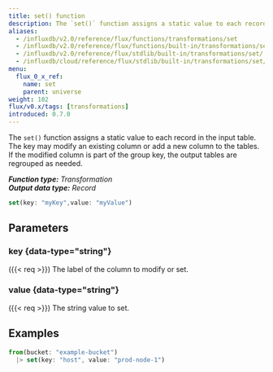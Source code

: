 ```yaml
---
title: set() function
description: The `set()` function assigns a static value to each record in the input table.
aliases:
  - /influxdb/v2.0/reference/flux/functions/transformations/set
  - /influxdb/v2.0/reference/flux/functions/built-in/transformations/set/
  - /influxdb/v2.0/reference/flux/stdlib/built-in/transformations/set/
  - /influxdb/cloud/reference/flux/stdlib/built-in/transformations/set/
menu:
  flux_0_x_ref:
    name: set
    parent: universe
weight: 102
flux/v0.x/tags: [transformations]
introduced: 0.7.0
---
```


The `set()` function assigns a static value to each record in the input table.
The key may modify an existing column or add a new column to the tables.
If the modified column is part of the group key, the output tables are regrouped as needed.

_**Function type:** Transformation_  
_**Output data type:** Record_

```js
set(key: "myKey",value: "myValue")
```

## Parameters

### key {data-type="string"}
({{< req >}})
The label of the column to modify or set.

### value {data-type="string"}
({{< req >}})
The string value to set.

## Examples
```js
from(bucket: "example-bucket")
  |> set(key: "host", value: "prod-node-1")
```
